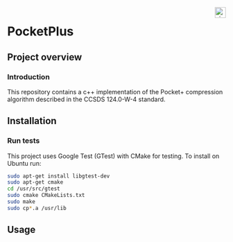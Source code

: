<a href="http://www.visionspace.com">
   <img src="https://www.visionspace.com/img/VISIONSPACE_HZ_BLACK_HR.png" alt="visionspace logo" title="visionspace_cicd" align="right" height="25px" />
</a>

# PocketPlus

## Project overview

### Introduction
This repository contains a c++ implementation of the Pocket+ compression algorithm described in the CCSDS 124.0-W-4 standard.

## Installation 

### Run tests
This project uses Google Test (GTest) with CMake for testing.
To install on Ubuntu run:
```bash
sudo apt-get install libgtest-dev
sudo apt-get cmake
cd /usr/src/gtest
sudo cmake CMakeLists.txt
sudo make
sudo cp*.a /usr/lib
```

## Usage


